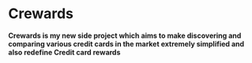 # Crewards

**Crewards is my new side project which aims to make discovering and comparing various credit cards in the market extremely simplified and also redefine Credit card rewards**
